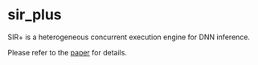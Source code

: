 # sir_plus
SIR+ is a heterogeneous concurrent execution engine for DNN inference.

Please refer to the [paper](https://dl.acm.org/doi/10.1145/3534056.3534935) for details.
